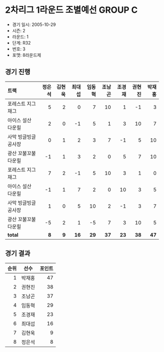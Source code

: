 # 2차리그 1라운드 조별예선 GROUP C

- 경기 일시: 2005-10-29
- 시즌: 2
- 라운드: 1
- 단계: R32
- 번호: 3
- 포맷: 8라운드제





## 경기 진행

| 트랙 | 정은석 | 김현욱 | 최대섭 | 임동혁 | 조남곤 | 조경재 | 권현진 | 박재홍 |
|:---|---:|---:|---:|---:|---:|---:|---:|---:|
| 포레스트 지그재그 | 5 | 2 | 0 | 7 | 10 | 1 | -1 | 3 |
| 아이스 설산 다운힐 | 2 | 0 | -1 | 5 | 1 | 3 | 10 | 7 |
| 사막 빙글빙글 공사장 | 0 | 1 | 2 | 3 | 7 | -1 | 5 | 10 |
| 광산 꼬불꼬불 다운힐 | -1 | 1 | 3 | 2 | 0 | 5 | 7 | 10 |
| 포레스트 지그재그 | 7 | 2 | -1 | 5 | 10 | 3 | 1 | 0 |
| 아이스 설산 다운힐 | -1 | 1 | 7 | 2 | 0 | 10 | 3 | 5 |
| 사막 빙글빙글 공사장 | 1 | 0 | 5 | 10 | 2 | -1 | 3 | 7 |
| 광산 꼬불꼬불 다운힐 | -5 | 2 | 1 | -5 | 7 | 3 | 10 | 5 |
| __total__ | __8__ | __9__ | __16__ | __29__ | __37__ | __23__ | __38__ | __47__ |




## 경기 결과

| 순위 | 선수 | 포인트 |
|---:|:---:|---:|
| 1 | 박재홍 | 47 |
| 2 | 권현진 | 38 |
| 3 | 조남곤 | 37 |
| 4 | 임동혁 | 29 |
| 5 | 조경재 | 23 |
| 6 | 최대섭 | 16 |
| 7 | 김현욱 | 9 |
| 8 | 정은석 | 8 |

